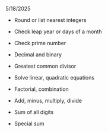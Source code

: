 5/18/2025

- Round or list nearest integers
- Check leap year or days of a month
- Check prime number
- Decimal and binary
- Greatest common divisor

- Solve linear, quadratic equations
- Factorial, combination
- Add, minus, multiply, divide
- Sum of all digits
- Special sum
